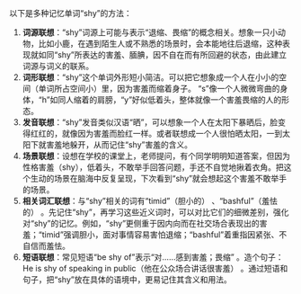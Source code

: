 以下是多种记忆单词“shy”的方法：
1. **词源联想**：“shy”词源上可能与表示“退缩、畏缩”的概念相关。想象一只小动物，比如小鹿，在遇到陌生人或不熟悉的场景时，会本能地往后退缩，这种表现就如同“shy”所表达的害羞、腼腆，因不自在而有所回避的状态，由此建立词源与词义的联系。
2. **词形联想**：“shy”这个单词外形短小简洁。可以把它想象成一个人在小小的空间（单词所占空间小）里，因为害羞而缩着身子。 “s”像一个人微微弯曲的身体，“h”如同人缩着的肩膀，“y”好似低着头，整体就像一个害羞畏缩的人的形态。
3. **发音联想**：“shy”发音类似汉语“晒”，可以想象一个人在太阳下暴晒后，脸变得红红的，就像因为害羞而脸红一样。或者联想成一个人很怕晒太阳，一到太阳下就害羞地躲开，从而记住“shy”害羞的含义。
4. **场景联想**：设想在学校的课堂上，老师提问，有个同学明明知道答案，但因为性格害羞（shy），低着头，不敢举手回答问题，手还不自觉地揪着衣角。把这个生动的场景在脑海中反复呈现，下次看到“shy”就会想起这个害羞不敢举手的场景。
5. **相关词汇联想**：与“shy”相关的词有“timid”（胆小的） 、“bashful”（羞怯的） 。先记住“shy”，再学习这些近义词时，可以对比它们的细微差别，强化对“shy”的记忆。例如，“shy”更侧重于因内向而在社交场合表现出的害羞；“timid”强调胆小，面对事情容易害怕退缩；“bashful”着重指因紧张、不自信而羞怯。
6. **短语联想**：常见短语“be shy of”表示“对……感到害羞；畏缩” 。造个句子：He is shy of speaking in public（他在公众场合讲话很害羞） 。通过短语和句子，把“shy”放在具体的语境中，更易记住其含义和用法。 